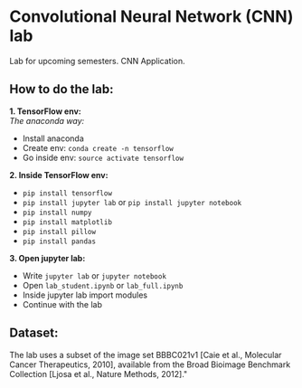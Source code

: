 # Convolutional Neural Network (CNN) lab
Lab for upcoming semesters. CNN Application.

## How to do the lab:

**1. TensorFlow env:**<br/>
_The anaconda way:_ </br>
- Install anaconda
- Create env: `conda create -n tensorflow`
- Go inside env: `source activate tensorflow`

**2. Inside TensorFlow env:**<br/>
- `pip install tensorflow`
- `pip install jupyter lab` or `pip install jupyter notebook`
- `pip install numpy`
- `pip install matplotlib`
- `pip install pillow`
- `pip install pandas`

**3. Open jupyter lab:**
- Write `jupyter lab` or `jupyter notebook`
- Open `lab_student.ipynb` or `lab_full.ipynb`
- Inside jupyter lab import modules
- Continue with the lab

## Dataset:
The lab uses a subset of the image set BBBC021v1 [Caie et al., Molecular Cancer Therapeutics, 2010], available from the Broad Bioimage Benchmark Collection [Ljosa et al., Nature Methods, 2012]."
